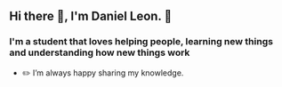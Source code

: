 ## Hi there :wave:, I'm Daniel Leon. :vulcan_salute:

### I'm a student that loves helping people, learning new things and understanding how new things work 

- :pencil2: I’m always happy sharing my knowledge.
